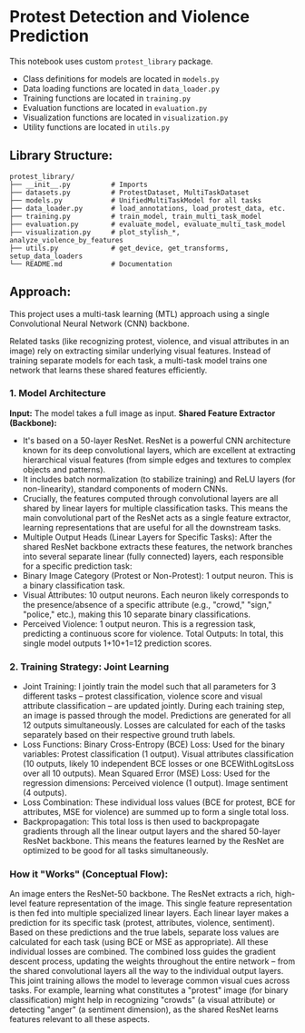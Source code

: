 # Protest Detection and Violence Prediction

This notebook uses custom `protest_library` package.

- Class definitions for models are located in `models.py`
- Data loading functions are located in `data_loader.py`
- Training functions are located in `training.py`
- Evaluation functions are located in `evaluation.py`
- Visualization functions are located in `visualization.py`
- Utility functions are located in `utils.py`

## Library Structure:
```
protest_library/
├── __init__.py          # Imports
├── datasets.py          # ProtestDataset, MultiTaskDataset
├── models.py            # UnifiedMultiTaskModel for all tasks
├── data_loader.py       # load_annotations, load_protest_data, etc.
├── training.py          # train_model, train_multi_task_model
├── evaluation.py        # evaluate_model, evaluate_multi_task_model
├── visualization.py     # plot_stylish_*, analyze_violence_by_features
├── utils.py             # get_device, get_transforms, setup_data_loaders
└── README.md            # Documentation
```

## Approach:

This project uses a multi-task learning (MTL) approach using a single Convolutional Neural Network (CNN) backbone.

Related tasks (like recognizing protest, violence, and visual attributes in an image) rely on extracting similar underlying visual features. Instead of training separate models for each task, a multi-task model trains one network that learns these shared features efficiently.

### 1. Model Architecture
**Input:** The model takes a full image as input.
**Shared Feature Extractor (Backbone):**
- It's based on a 50-layer ResNet. ResNet is a powerful CNN architecture known for its deep convolutional layers, which are excellent at extracting hierarchical visual features (from simple edges and textures to complex objects and patterns).
- It includes batch normalization (to stabilize training) and ReLU layers (for non-linearity), standard components of modern CNNs.
- Crucially, the features computed through convolutional layers are all shared by linear layers for multiple classification tasks. This means the main convolutional part of the ResNet acts as a single feature extractor, learning representations that are useful for all the downstream tasks.
- Multiple Output Heads (Linear Layers for Specific Tasks): After the shared ResNet backbone extracts these features, the network branches into several separate linear (fully connected) layers, each responsible for a specific prediction task:
- Binary Image Category (Protest or Non-Protest): 1 output neuron. This is a binary classification task.
- Visual Attributes: 10 output neurons. Each neuron likely corresponds to the presence/absence of a specific attribute (e.g., "crowd," "sign," "police," etc.), making this 10 separate binary classifications.
- Perceived Violence: 1 output neuron. This is a regression task, predicting a continuous score for violence.
Total Outputs: In total, this single model outputs 1+10+1=12 prediction scores.

### 2. Training Strategy: Joint Learning
- Joint Training: I jointly train the model such that all parameters for 3 different tasks – protest classification, violence score and visual attribute classification – are updated jointly.
During each training step, an image is passed through the model.
Predictions are generated for all 12 outputs simultaneously.
Losses are calculated for each of the tasks separately based on their respective ground truth labels.
- Loss Functions:
Binary Cross-Entropy (BCE) Loss: Used for the binary variables:
Protest classification (1 output).
Visual attributes classification (10 outputs, likely 10 independent BCE losses or one BCEWithLogitsLoss over all 10 outputs).
Mean Squared Error (MSE) Loss: Used for the regression dimensions:
Perceived violence (1 output).
Image sentiment (4 outputs).
- Loss Combination: These individual loss values (BCE for protest, BCE for attributes, MSE for violence) are summed up to form a single total loss.
- Backpropagation: This total loss is then used to backpropagate gradients through all the linear output layers and the shared 50-layer ResNet backbone. This means the features learned by the ResNet are optimized to be good for all tasks simultaneously.

### How it "Works" (Conceptual Flow):
An image enters the ResNet-50 backbone.
The ResNet extracts a rich, high-level feature representation of the image.
This single feature representation is then fed into multiple specialized linear layers.
Each linear layer makes a prediction for its specific task (protest, attributes, violence, sentiment).
Based on these predictions and the true labels, separate loss values are calculated for each task (using BCE or MSE as appropriate).
All these individual losses are combined.
The combined loss guides the gradient descent process, updating the weights throughout the entire network – from the shared convolutional layers all the way to the individual output layers.
This joint training allows the model to leverage common visual cues across tasks. For example, learning what constitutes a "protest" image (for binary classification) might help in recognizing "crowds" (a visual attribute) or detecting "anger" (a sentiment dimension), as the shared ResNet learns features relevant to all these aspects.